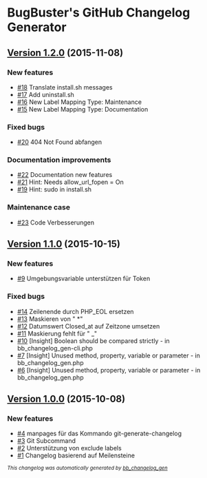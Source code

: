 # BugBuster's GitHub Changelog Generator

## [Version 1.2.0](https://github.com/BugBuster1701/bb_changelog_gen/issues?q=milestone%3A%22Version+1.2.0%22+is%3Aclosed) (2015-11-08)

### New features

- [\#18](https://github.com/BugBuster1701/bb_changelog_gen/issues/18) Translate install.sh messages
- [\#17](https://github.com/BugBuster1701/bb_changelog_gen/issues/17) Add uninstall.sh
- [\#16](https://github.com/BugBuster1701/bb_changelog_gen/issues/16) New Label Mapping Type: Maintenance
- [\#15](https://github.com/BugBuster1701/bb_changelog_gen/issues/15) New Label Mapping Type: Documentation

### Fixed bugs

- [\#20](https://github.com/BugBuster1701/bb_changelog_gen/issues/20) 404 Not Found abfangen

### Documentation improvements

- [\#22](https://github.com/BugBuster1701/bb_changelog_gen/issues/22) Documentation new features
- [\#21](https://github.com/BugBuster1701/bb_changelog_gen/issues/21) Hint: Needs allow_url_fopen = On
- [\#19](https://github.com/BugBuster1701/bb_changelog_gen/issues/19) Hint: sudo in install.sh

### Maintenance case

- [\#23](https://github.com/BugBuster1701/bb_changelog_gen/issues/23) Code Verbesserungen

## [Version 1.1.0](https://github.com/BugBuster1701/bb_changelog_gen/issues?q=milestone%3A%22Version+1.1.0%22+is%3Aclosed) (2015-10-15)

### New features

- [\#9](https://github.com/BugBuster1701/bb_changelog_gen/issues/9) Umgebungsvariable unterstützen für Token

### Fixed bugs

- [\#14](https://github.com/BugBuster1701/bb_changelog_gen/issues/14) Zeilenende durch PHP_EOL  ersetzen
- [\#13](https://github.com/BugBuster1701/bb_changelog_gen/issues/13) Maskieren von " \*"
- [\#12](https://github.com/BugBuster1701/bb_changelog_gen/issues/12) Datumswert Closed_at auf Zeitzone umsetzen
- [\#11](https://github.com/BugBuster1701/bb_changelog_gen/issues/11) Maskierung fehlt für " \_"
- [\#10](https://github.com/BugBuster1701/bb_changelog_gen/issues/10) [Insight] Boolean should be compared strictly - in bb_changelog_gen-cli.php
- [\#7](https://github.com/BugBuster1701/bb_changelog_gen/issues/7) [Insight] Unused method, property, variable or parameter - in bb_changelog_gen.php
- [\#6](https://github.com/BugBuster1701/bb_changelog_gen/issues/6) [Insight] Unused method, property, variable or parameter - in bb_changelog_gen.php

## [Version 1.0.0](https://github.com/BugBuster1701/bb_changelog_gen/issues?q=milestone%3A%22Version+1.0.0%22+is%3Aclosed) (2015-10-08)

### New features

- [\#4](https://github.com/BugBuster1701/bb_changelog_gen/issues/4) manpages für das Kommando git-generate-changelog
- [\#3](https://github.com/BugBuster1701/bb_changelog_gen/issues/3) Git Subcommand
- [\#2](https://github.com/BugBuster1701/bb_changelog_gen/issues/2) Unterstützung von exclude labels
- [\#1](https://github.com/BugBuster1701/bb_changelog_gen/issues/1) Changelog basierend auf Meilensteine



<sub>*This changelog was automatically generated by [bb_changelog_gen](https://github.com/BugBuster1701/bb_changelog_gen)*</sub>

